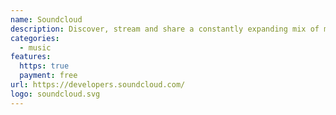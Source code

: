 ```yaml
---
name: Soundcloud
description: Discover, stream and share a constantly expanding mix of music
categories:
  - music
features:
  https: true
  payment: free
url: https://developers.soundcloud.com/
logo: soundcloud.svg
---
```

